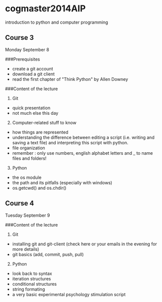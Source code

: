 cogmaster2014AIP
================

introduction to python and computer programming

Course 3
--------
Monday September 8

###Prerequisites
- create a git account
- download a git client
- read the first chapter of "Think Python" by Allen Downey

###Content of the lecture
1. Git
  - quick presentation
  - not much else this day
2. Computer-related stuff to know
  - how things are represented
  - understanding the difference between editing a script (i.e. writing and saving a text file) and interpreting this script with python.
  - file organization
  - remember : only use numbers, english alphabet letters and _ to name files and folders!
3. Python
  - the os module
  - the path and its pitfalls (especially with windows)
  - os.getcwd() and os.chdir()

Course 4
--------
Tuesday September 9

###Content of the lecture
1. Git
 - installing git and git-client (check here or your emails in the evening for more details)
 - git basics (add, commit, push, pull)
2. Python
  - look back to syntax
  - iteration structures
  - conditional structures
  - string formating
  - a very basic experimental psychology stimulation script
